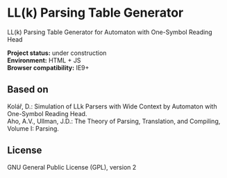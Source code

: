 LL(k) Parsing Table Generator
========
LL(k) Parsing Table Generator for Automaton with One-Symbol Reading Head

**Project status:** under construction  
**Environment:** HTML + JS  
**Browser compatibility:** IE9+


## Based on
Kolář, D.: Simulation of LLk Parsers with Wide Context by Automaton with One-Symbol Reading Head.  
Aho, A.V., Ullman, J.D.: The Theory of Parsing, Translation, and Compiling, Volume I: Parsing.


## License
GNU General Public License (GPL), version 2